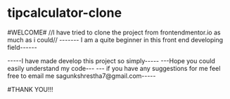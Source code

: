 # tipcalculator-clone

#WELCOME#
//I have tried to clone the project from frontendmentor.io as much as i could//
------- I am a quite beginner in this front end developing field------

-----I have made develop this project so simply----- 
---Hope you could easily understand my code---
--- if you have any suggestions for me feel free to email me sagunkshrestha7@gmail.com-----

#THANK YOU!!!
